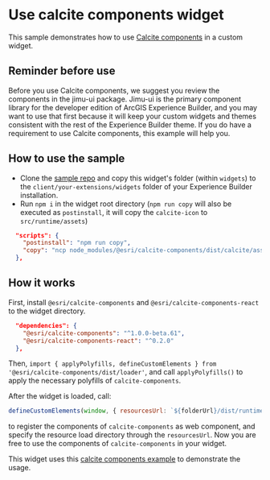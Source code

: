 # Use calcite components widget

This sample demonstrates how to use [Calcite components](https://developers.arcgis.com/calcite-design-system/components/) in a custom widget.

## Reminder before use

Before you use Calcite components, we suggest you review the components in the jimu-ui package. Jimu-ui is the primary component library for the developer edition of ArcGIS Experience Builder, and you may want to use that first because it will keep your custom widgets and themes consistent with the rest of the Experience Builder theme. If you do have a requirement to use Calcite components, this example will help you.

## How to use the sample

* Clone the [sample repo](https://github.com/esri/arcgis-experience-builder-sdk-resources) and copy this widget's folder (within `widgets`) to the `client/your-extensions/widgets` folder of your Experience Builder installation.
* Run `npm i` in the widget root directory (`npm run copy` will also be executed as `postinstall`, it will copy the `calcite-icon` to `src/runtime/assets`)

```json
  "scripts": {
    "postinstall": "npm run copy",
    "copy": "ncp node_modules/@esri/calcite-components/dist/calcite/assets/ ./src/runtime/assets/"
  },
```

## How it works

First, install `@esri/calcite-components` and `@esri/calcite-components-react` to the widget directory.

```json
  "dependencies": {
    "@esri/calcite-components": "^1.0.0-beta.61",
    "@esri/calcite-components-react": "^0.2.0"
  },
```

Then, `import { applyPolyfills, defineCustomElements } from '@esri/calcite-components/dist/loader'`, and call `applyPolyfills()` to apply the necessary polyfills of `calcite-components`.

After the widget is loaded, call:

```js
defineCustomElements(window, { resourcesUrl: `${folderUrl}/dist/runtime/` })
```

to register the components of `calcite-components` as web component, and specify the resource load directory through the `resourcesUrl`. Now you are free to use the components of `calcite-components` in your widget.

This widget uses this [calcite components example](https://github.com/Esri/calcite-components-examples/tree/master/react) to demonstrate the usage.
